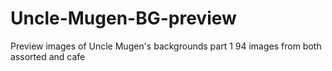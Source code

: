# Uncle-Mugen-BG-preview
Preview images of Uncle Mugen's backgrounds part 1
94 images from both assorted and cafe
